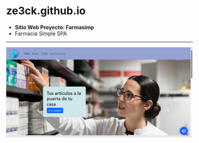 # ze3ck.github.io
- **Sitio Web Proyecto: Farmasimp**
- Farmacia Simple SPA
---
![Pantalla Principal Farmacia Simple SPA](https://github.com/ze3ck/ze3ck.github.io/blob/main/img/indexFS.png)
